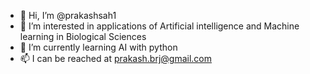 - 👋 Hi, I’m @prakashsah1
- 👀 I’m interested in applications of Artificial intelligence and Machine learning in Biological Sciences
- 🌱 I’m currently learning AI with python
- 📫 I can be reached at prakash.brj@gmail.com


<!---
prakashsah1/prakashsah1 is a ✨ special ✨ repository because its `README.md` (this file) appears on your GitHub profile.
You can click the Preview link to take a look at your changes.
--->
